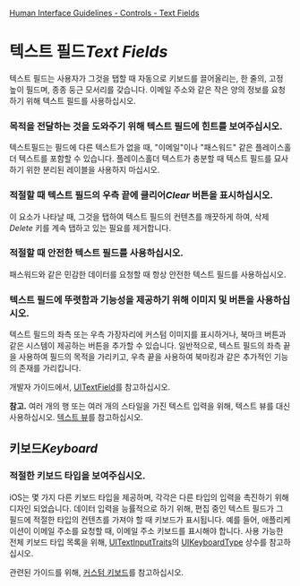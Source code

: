 [Human Interface Guidelines - Controls - Text Fields](https://developer.apple.com/design/human-interface-guidelines/ios/controls/text-fields/)

# 텍스트 필드*Text Fields*

텍스트 필드는 사용자가 그것을 탭할 때 자동으로 키보드를 끌어올리는, 한 줄의, 고정 높이 필드며, 종종 둥근 모서리를 갖습니다. 이메일 주소와 같은 작은 양의 정보를 요청하기 위해 텍스트 필드를 사용하십시오.

### 목적을 전달하는 것을 도와주기 위해 텍스트 필드에 힌트를 보여주십시오.

텍스트필드는 필드에 다른 텍스트가 없을 때, "이메일"이나 "패스워드" 같은 플레이스홀더 텍스트를 포함할 수 있습니다. 플레이스홀더 텍스트가 충분할 때 텍스트 필드를 묘사하기 위한 분리된 레이블을 사용하지 마십시오.

### 적절할 때 텍스트 필드의 우측 끝에 클리어*Clear* 버튼을 표시하십시오.

이 요소가 나타날 때, 그것을 탭하여 텍스트 필드의 컨텐츠를 깨끗하게 하여, 삭제*Delete* 키를 계속 탭하고 있는 필요를 제거합니다.

### 적절할 때 안전한 텍스트 필드를 사용하십시오.

패스워드와 같은 민감한 데이터를 요청할 때 항상 안전한 텍스트 필드를 사용하십시오.

### 텍스트 필드에 뚜렷함과 기능성을 제공하기 위해 이미지 및 버튼을 사용하십시오.

텍스트 필드의 좌측 또는 우측 가장자리에 커스텀 이미지를 표시하거나, 북마크 버튼과 같은 시스템이 제공하는 버튼을 추가할 수 있습니다. 일반적으로, 텍스트 필드의 좌측 끝을 사용하여 필드의 목적을 가리키고, 우측 끝을 사용하여 북마킹과 같은 추가적인 기능의 존재를 가리킵니다.

개발자 가이드에서, [UITextField](https://developer.apple.com/documentation/uikit/uitextfield)를 참고하십시오.

**참고.** 여러 개의 행 또는 여러 개의 스타일을 가진 텍스트 입력을 위해, 텍스트 뷰를 대신 사용하십시오. [텍스트 뷰](https://developer.apple.com/design/human-interface-guidelines/ios/views/text-views)를 참고하십시오.

## 키보드*Keyboard*

### 적절한 키보드 타입을 보여주십시오.

iOS는 몇 가지 다른 키보드 타입을 제공하며, 각각은 다른 타입의 입력을 촉진하기 위해 디자인 되었습니다. 데이터 입력을 능률적으로 하기 위해, 편집 중인 텍스트 필드가 그 필드에 적절한 타입의 컨텐츠를 가져야 할 때 키보드가 표시됩니다. 예를 들어, 애플리케이션이 이메일 주소를 요청할 때, 이메일 주소 키보드를 표시해야 합니다. 사용 가능한 전체 키보드 타입 목록을 위해, [UITextInputTraits](https://developer.apple.com/documentation/uikit/uitextinputtraits)의 [UIKeyboardType](https://developer.apple.com/documentation/uikit/uikeyboardtype) 상수를 참고하십시오.

관련된 가이드를 위해, [커스텀 키보드](https://developer.apple.com/design/human-interface-guidelines/ios/extensions/custom-keyboards/)를 참고하십시오.